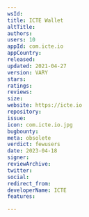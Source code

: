 ```yaml
---
wsId: 
title: ICTE Wallet
altTitle: 
authors: 
users: 10
appId: com.icte.io
appCountry: 
released: 
updated: 2021-04-27
version: VARY
stars: 
ratings: 
reviews: 
size: 
website: https://icte.io
repository: 
issue: 
icon: com.icte.io.jpg
bugbounty: 
meta: obsolete
verdict: fewusers
date: 2023-04-18
signer: 
reviewArchive: 
twitter: 
social: 
redirect_from: 
developerName: ICTE
features: 

---
```


